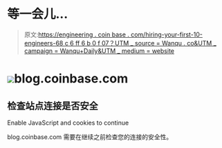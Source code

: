 # 等一会儿...

> 原文:[https://engineering . coin base . com/hiring-your-first-10-engineers-68 c 6 ff 6 b 0 f 07？UTM _ source = Wanqu . co&UTM _ campaign = Wanqu+Daily&UTM _ medium = website](https://engineering.coinbase.com/hiring-your-first-10-engineers-68c6ff6b0f07?utm_source=wanqu.co&utm_campaign=Wanqu+Daily&utm_medium=website)

# ![](../Images/0baa42efa81fc4fb7d4735ef44cb84e6.png)blog.coinbase.com

## 检查站点连接是否安全

<noscript>   <p class="heading-icon warning-icon"/>   Enable JavaScript and cookies to continue   </noscript>

blog.coinbase.com 需要在继续之前检查您的连接的安全性。